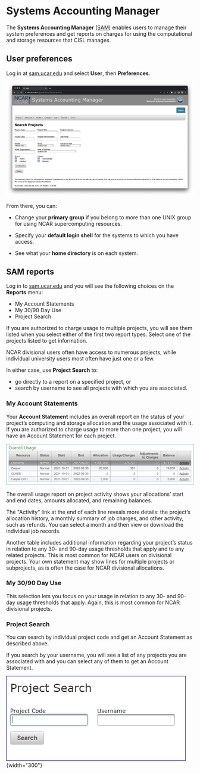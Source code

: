 # Systems Accounting Manager

The **Systems Accounting Manager** ([SAM](https://sam.ucar.edu/app/home)) enables users to manage their
system preferences and get reports on charges for using the
computational and storage resources that CISL manages.

## User preferences

Log in at [sam.ucar.edu](https://sam.ucar.edu/app/home) and
select **User**, then **Preferences**.

![](systems-accounting-manager/media/sam.png)

From there, you can:

- Change your **primary group** if you belong to more than one UNIX
  group for using NCAR supercomputing resources.

- Specify your **default login shell** for the systems to which you have
  access.

- See what your **home directory** is on each system.

## SAM reports

Log in to [sam.ucar.edu](https://sam.ucar.edu/app/home) and you will see
the following choices on the **Reports** menu:

- My Account Statements
- My 30/90 Day Use
- Project Search

If you are authorized to charge usage to multiple projects, you will see
them listed when you select either of the first two report types. Select
one of the projects listed to get information.

NCAR divisional users often have access to numerous projects, while
individual university users most often have just one or a few.

In either case, use **Project Search** to:

- go directly to a report on a specified project, or
- search by username to see all projects with which you are associated.

### My Account Statements

Your **Account Statement** includes an overall report on the status of
your project’s computing and storage allocation and the usage associated
with it. If you are authorized to charge usage to more than one project,
you will have an Account Statement for each project.

![](systems-accounting-manager/media/image1.png)

The overall usage report on project activity shows your allocations’
start and end dates, amounts allocated, and remaining balances.

The "Activity" link at the end of each line reveals more details: the
project’s allocation history, a monthly summary of job charges, and
other activity, such as refunds. You can select a month and then view or
download the individual job records.

Another table includes additional information regarding your project’s
status in relation to any 30- and 90-day usage thresholds that apply and
to any related projects. This is most common for NCAR users on
divisional projects. Your own statement may show lines for multiple
projects or subprojects, as is often the case for NCAR divisional
allocations.

### My 30/90 Day Use

This selection lets you focus on your usage in relation to any 30- and
90-day usage thresholds that apply. Again, this is most common for NCAR
divisional projects.

### Project Search

You can search by individual project code and get an Account Statement
as described above.

If you search by your username, you will see a list of any projects you
are associated with and you can select any of them to get an Account
Statement.

![](systems-accounting-manager/media/image2.png){width="300"}
